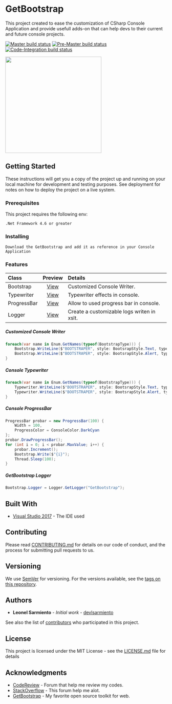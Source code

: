 # GetBootstrap

This project created to ease the customization of CSharp Console Application and provide usefull adds-on that can help devs to their current and future console projects.

[![Master build status](https://ci.appveyor.com/api/projects/status/btq8youx0uc1lnxj/branch/master?svg=true&passingText=master%20•%20pass&failingText=master%20•%20fail&pendingText=master%20•%20pending)](https://ci.appveyor.com/project/devlsarmiento/getbootstrap/branch/master)
[![Pre-Master build status](https://ci.appveyor.com/api/projects/status/btq8youx0uc1lnxj/branch/pre-master?svg=true&passingText=pre-master%20•%20pass&failingText=pre-master%20•%20fail&pendingText=pre-master%20•%20pending)](https://ci.appveyor.com/project/devlsarmiento/getbootstrap/branch/pre-master)
[![Code-Integration build status](https://ci.appveyor.com/api/projects/status/btq8youx0uc1lnxj/branch/code-integration?svg=true&passingText=code-integration%20•%20pass&failingText=code-integration%20•%20fail&pendingText=code-integration%20•%20pending)](https://ci.appveyor.com/project/devlsarmiento/getbootstrap/branch/code-integration)

<img src="https://github.com/devlsarmiento/GetBootstrap/blob/code-integration/.screenshots/demo.gif" height="300px"/>

## Getting Started

These instructions will get you a copy of the project up and running on your local machine for development and testing purposes. See deployment for notes on how to deploy the project on a live system.

### Prerequisites

This project requires the following env:

```
.Net Framework 4.6 or greater
```

### Installing

```
Download the GetBootstrap and add it as reference in your Console Application
```

### Features

| Class		| Preview	| Details
| :---		| :---:		| :---
| Bootstrap	| [View](https://github.com/devlsarmiento/GetBootstrap/blob/code-integration/.screenshots/normal.png)	| Customized Console Writer.
| Typewriter	| [View](https://github.com/devlsarmiento/GetBootstrap/blob/code-integration/.screenshots/typewriter.gif)	| Typewriter effects in console.
| ProgressBar	| [View](https://github.com/devlsarmiento/GetBootstrap/blob/code-integration/.screenshots/progressbar.gif)	| Allow to used progress bar in console.
| Logger	| [View](https://github.com/devlsarmiento/GetBootstrap/blob/code-integration/.screenshots/logger.png)	| Create a customizable logs writen in xslt.

##### Customized Console Writer

```csharp
foreach(var name in Enum.GetNames(typeof(BootstrapType))) {
	Bootstrap.WriteLine($"BOOTSTRAPER", style: BootsrapStyle.Text, type: (BootstrapType) Enum.Parse(typeof(BootstrapType), name));
	Bootstrap.WriteLine($"BOOTSTRAPER", style: BootsrapStyle.Alert, type: (BootstrapType) Enum.Parse(typeof(BootstrapType), name), fill: true);
}
```

##### Console Typewriter

```csharp
foreach(var name in Enum.GetNames(typeof(BootstrapType))) {
	Typewriter.WriteLine($"BOOTSTRAPER", style: BootsrapStyle.Text, type: (BootstrapType) Enum.Parse(typeof(BootstrapType), name));
	Typewriter.WriteLine($"BOOTSTRAPER", style: BootsrapStyle.Alert, type: (BootstrapType) Enum.Parse(typeof(BootstrapType), name), fill: true);
}
```

##### Console ProgressBar

```csharp
ProgressBar probar = new ProgressBar(100) {
	Width = 100,
	ProgressColor = ConsoleColor.DarkCyan
};
probar.DrawProgressBar();
for (int i = 0; i < probar.MaxValue; i++) {
	probar.Increment();
	Bootstrap.Write($"{i}");
	Thread.Sleep(100);
}
```
##### GetBootstrap Logger

```csharp
Bootstrap.Logger = Logger.GetLogger("GetBootstrap");
```

## Built With

* [Visual Studio 2017](https://www.visualstudio.com/downloads/) - The IDE used

## Contributing

Please read [CONTRIBUTING.md](https://gist.github.com/devlsarmiento/GetBootstrap/CONTRIBUTING.md) for details on our code of conduct, and the process for submitting pull requests to us.

## Versioning

We use [SemVer](http://semver.org/) for versioning. For the versions available, see the [tags on this repository](https://github.com/devlsarmiento/GetBootstrap/tags). 

## Authors

* **Leonel Sarmiento** - *Initial work* - [devlsarmiento](https://github.com/devlsarmiento)

See also the list of [contributors](https://github.com/devlsarmiento/GetBootstrap/contributors) who participated in this project.

## License

This project is licensed under the MIT License - see the [LICENSE.md](https://github.com/devlsarmiento/GetBootstrap/LICENSE) file for details

## Acknowledgments

* [CodeReview](https://codereview.stackexchange.com/search?q=Console+Application+Customization) - Forum that help me review my codes.
* [StackOverflow](https://stackoverflow.com/) - This forum help me alot.
* [GetBootstrap](https://getbootstrap.com/) - My favorite open source toolkit for web.
